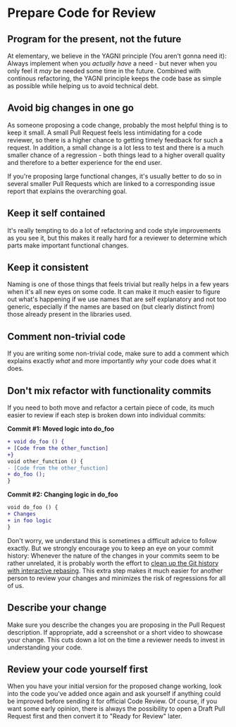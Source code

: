 # Prepare Code for Review

## Program for the present, not the future

At elementary, we believe in the YAGNI principle \(You aren't gonna need it\): Always implement when you _actually have_ a need - but never when you only feel it _may_ be needed some time in the future. Combined with continous refactoring, the YAGNI principle keeps the code base as simple as possible while helping us to avoid technical debt.

## Avoid big changes in one go

As someone proposing a code change, probably the most helpful thing is to keep it small. A small Pull Request feels less intimidating for a code reviewer, so there is a higher chance to getting timely feedback for such a request. In addition, a small change is a lot less to test and there is a much smaller chance of a regression - both things lead to a higher overall quality and therefore to a better experience for the end user.

If you're proposing large functional changes, it's usually better to do so in several smaller Pull Requests which are linked to a corresponding issue report that explains the overarching goal.

## Keep it self contained

It's really tempting to do a lot of refactoring and code style improvements as you see it, but this makes it really hard for a reviewer to determine which parts make important functional changes.

## Keep it consistent

Naming is one of those things that feels trivial but really helps in a few years when it's all new eyes on some code. It can make it much easier to figure out what's happening if we use names that are self explanatory and not too generic, especially if the names are based on \(but clearly distinct from\) those already present in the libraries used.

## Comment non-trivial code

If you are writing some non-trivial code, make sure to add a comment which explains exactly _what_ and more importantly _why_ your code does what it does.

## Don't mix refactor with functionality commits

If you need to both move and refactor a certain piece of code, its much easier to review if each step is broken down into individual commits:

**Commit \#1: Moved logic into do\_foo**

```diff
+ void do_foo () {
+ [Code from the other_function]
+}
void other_function () {
- [Code from the other_function]
+ do_foo ();
}
```

**Commit \#2: Changing logic in do\_foo**

```diff
void do_foo () {
+ Changes
+ in foo logic
}
```

Don't worry, we understand this is sometimes a difficult advice to follow exactly. But we strongly encourage you to keep an eye on your commit history: Whenever the nature of the changes in your commits seem to be rather unrelated, it is probably worth the effort to [clean up the Git history with interactive rebasing](https://git-scm.com/book/en/v2/Git-Tools-Rewriting-History). This extra step makes it much easier for another person to review your changes and minimizes the risk of regressions for all of us.

## Describe your change

Make sure you describe the changes you are proposing in the Pull Request description. If appropriate, add a screenshot or a short video to showcase your change. This cuts down a lot on the time a reviewer needs to invest in understanding your code.

## Review your code yourself first

When you have your initial version for the proposed change working, look into the code you've added once again and ask yourself if anything could be improved before sending it for official Code Review. Of course, if you want some early opinion, there is always the possibility to open a Draft Pull Request first and then convert it to "Ready for Review" later.

